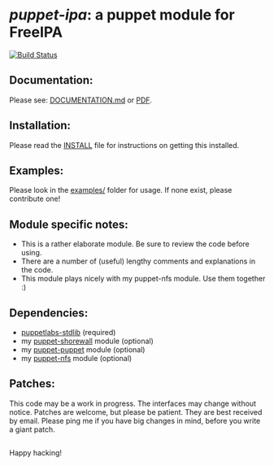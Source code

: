# *puppet-ipa*: a puppet module for FreeIPA

[![Build Status](https://secure.travis-ci.org/purpleidea/puppet-ipa.png)](http://travis-ci.org/purpleidea/puppet-ipa)

## Documentation:
Please see: [DOCUMENTATION.md](DOCUMENTATION.md) or [PDF](https://pdfdoc-purpleidea.rhcloud.com/pdf/https://github.com/purpleidea/puppet-ipa/blob/master/DOCUMENTATION.md).

## Installation:
Please read the [INSTALL](INSTALL) file for instructions on getting this installed.

## Examples:
Please look in the [examples/](examples/) folder for usage. If none exist, please contribute one!

## Module specific notes:
* This is a rather elaborate module. Be sure to review the code before using.
* There are a number of (useful) lengthy comments and explanations in the code.
* This module plays nicely with my puppet-nfs module. Use them together :)

## Dependencies:
* [puppetlabs-stdlib](https://github.com/puppetlabs/puppetlabs-stdlib) (required)
* my [puppet-shorewall](https://github.com/purpleidea/puppet-shorewall) module (optional)
* my [puppet-puppet](https://github.com/purpleidea/puppet-puppet) module (optional)
* my [puppet-nfs](https://github.com/purpleidea/puppet-nfs) module (optional)

## Patches:
This code may be a work in progress. The interfaces may change without notice.
Patches are welcome, but please be patient. They are best received by email.
Please ping me if you have big changes in mind, before you write a giant patch.

##

Happy hacking!

